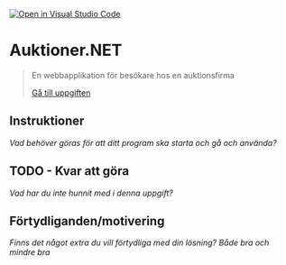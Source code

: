 [![Open in Visual Studio Code](https://classroom.github.com/assets/open-in-vscode-f059dc9a6f8d3a56e377f745f24479a46679e63a5d9fe6f495e02850cd0d8118.svg)](https://classroom.github.com/online_ide?assignment_repo_id=6628876&assignment_repo_type=AssignmentRepo)
# Auktioner.NET

>En webbapplikation för besökare hos en auktionsfirma
>
>[Gå till uppgiften](https://ju.instructure.com/courses/5943/assignments/24067)

## Instruktioner

*Vad behöver göras för att ditt program ska starta och gå och använda?*

## TODO - Kvar att göra

*Vad har du inte hunnit med i denna uppgift?*

## Förtydliganden/motivering

*Finns det något extra du vill förtydliga med din lösning? Både bra och mindre bra*